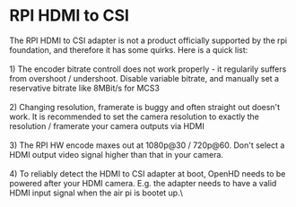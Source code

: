 # RPI HDMI to CSI

The RPI HDMI to CSI adapter is not a product officially supported by the rpi foundation, and therefore it has some quirks. Here is a quick list:\
\
1\) The encoder bitrate controll does not work properly - it regularily suffers from overshoot / undershoot. Disable variable bitrate, and manually set a reservative bitrate like 8MBit/s for MCS3\
\
2\) Changing resolution, framerate is buggy and often straight out doesn't work. It is recommended to set the camera resolution to exactly the resolution / framerate your camera outputs via HDMI\
\
3\) The RPI HW encode maxes out at 1080p@30 / 720p@60. Don't select a HDMI output video signal higher than that in your camera.\
\
4\) To reliably detect the HDMI to CSI adapter at boot, OpenHD needs to be powered after your HDMI camera. E.g. the adapter needs to have a valid HDMI input signal when the air pi is bootet up.\
